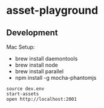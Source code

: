 # asset-playground

## Development

Mac Setup:
* brew install daemontools
* brew install node
* brew install parallel
* npm install -g mocha-phantomjs

```
source dev.env
start-assets
open http://localhost:2001
```
